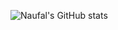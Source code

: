 ![Naufal's GitHub stats](https://github-readme-stats.vercel.app/api?username=naufalarifk&show_icons=true&theme=tokyonight)

